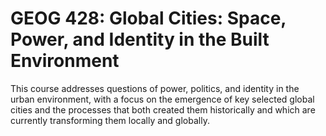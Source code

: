 # GEOG 428: Global Cities: Space, Power, and Identity in the Built Environment

This course addresses questions of power, politics, and identity in the urban environment, with a focus on the emergence of key selected global cities and the processes that both created them historically and which are currently transforming them locally and globally.